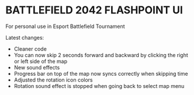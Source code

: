 # BATTLEFIELD 2042 FLASHPOINT UI
For personal use in Esport Battlefield Tournament

Latest changes:
- Cleaner code
- You can now skip 2 seconds forward and backward by clicking the right or left side of the map
- New sound effects
- Progress bar on top of the map now syncs correctly when skipping time
- Adjusted the rotation icon colors
- Rotation sound effect is stopped when going back to select map menu
